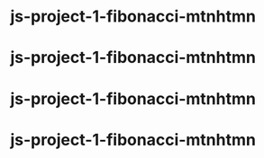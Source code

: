 # js-project-1-fibonacci-mtnhtmn
# js-project-1-fibonacci-mtnhtmn
# js-project-1-fibonacci-mtnhtmn
# js-project-1-fibonacci-mtnhtmn
